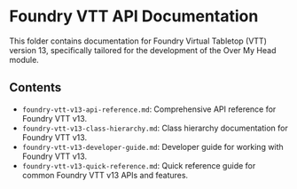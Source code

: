 # Foundry VTT API Documentation

This folder contains documentation for Foundry Virtual Tabletop (VTT) version 13, specifically tailored for the development of the Over My Head module.

## Contents

- `foundry-vtt-v13-api-reference.md`: Comprehensive API reference for Foundry VTT v13.
- `foundry-vtt-v13-class-hierarchy.md`: Class hierarchy documentation for Foundry VTT v13.
- `foundry-vtt-v13-developer-guide.md`: Developer guide for working with Foundry VTT v13.
- `foundry-vtt-v13-quick-reference.md`: Quick reference guide for common Foundry VTT v13 APIs and features.
